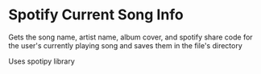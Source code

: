 # Spotify Current Song Info

Gets the song name, artist name, album cover, and spotify share code for the user's currently playing song and saves them in the file's directory

Uses spotipy library
